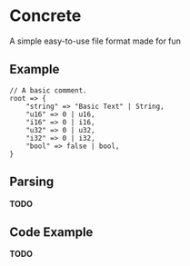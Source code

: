 # Concrete
A simple easy-to-use file format made for fun

## Example
```
// A basic comment.
root => {
    "string" => "Basic Text" | String,
    "u16" => 0 | u16,
    "i16" => 0 | i16,
    "u32" => 0 | u32,
    "i32" => 0 | i32,
    "bool" => false | bool,
}
```

## Parsing
**TODO**

## Code Example
**TODO**

